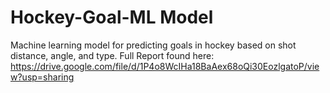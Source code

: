 # Hockey-Goal-ML Model
Machine learning model for predicting goals in hockey based on shot distance, angle, and type. 
Full Report found here: https://drive.google.com/file/d/1P4o8WcIHa18BaAex68oQi30EozlgatoP/view?usp=sharing
